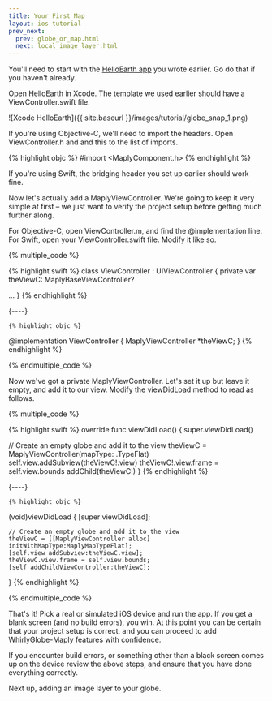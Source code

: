 ```yaml
---
title: Your First Map
layout: ios-tutorial
prev_next:
  prev: globe_or_map.html
  next: local_image_layer.html
---
```


You'll need to start with the [HelloEarth app](hello_earth.html) you wrote earlier.  Go do that if you haven't already.

Open HelloEarth in Xcode.  The template we used earlier should have a ViewController.swift file.

![Xcode HelloEarth]({{ site.baseurl }}/images/tutorial/globe_snap_1.png)

If you're using Objective-C, we'll need to import the headers. Open ViewController.h and and this to the list of imports.

{% highlight objc %}
#import <MaplyComponent.h>
{% endhighlight %}

If you're using Swift, the bridging header you set up earlier should work fine.

Now let's actually add a MaplyViewController. We're going to keep it very simple at first – we just want to verify the project setup before getting much further along.

For Objective-C, open ViewController.m, and find the @implementation line.  For Swift, open your ViewController.swift file. Modify it like so.


{% multiple_code %}

{% highlight swift %}
class ViewController : UIViewController {
    private var theViewC: MaplyBaseViewController?
  
  ...
}
{% endhighlight %}

  {----}

    {% highlight objc %}
  @implementation ViewController
  {
    MaplyViewController *theViewC;
  }
  {% endhighlight %}

{% endmultiple_code %}

Now we've got a private MaplyViewController. Let's set it up but leave it empty, and add it to our view. Modify the viewDidLoad method to read as follows.

{% multiple_code %}

  {% highlight swift %}
override func viewDidLoad() {
  super.viewDidLoad()
      
  // Create an empty globe and add it to the view
  theViewC = MaplyViewController(mapType: .TypeFlat)
  self.view.addSubview(theViewC!.view)
  theViewC!.view.frame = self.view.bounds
  addChild(theViewC!)
}
  {% endhighlight %}

  {----}

    {% highlight objc %}
  (void)viewDidLoad
  {
    [super viewDidLoad];

    // Create an empty globe and add it to the view
    theViewC = [[MaplyViewController alloc] initWithMapType:MaplyMapTypeFlat];
    [self.view addSubview:theViewC.view];
    theViewC.view.frame = self.view.bounds;
    [self addChildViewController:theViewC];
  }
    {% endhighlight %}

{% endmultiple_code %}

That's it! Pick a real or simulated iOS device and run the app. If you get a blank screen (and no build errors), you win. At this point you can be certain that your project setup is correct, and you can proceed to add WhirlyGlobe-­Maply features with confidence.

If you encounter build errors, or something other than a black screen comes up on the device review the above steps, and ensure that you have done everything correctly.

Next up, adding an image layer to your globe.
